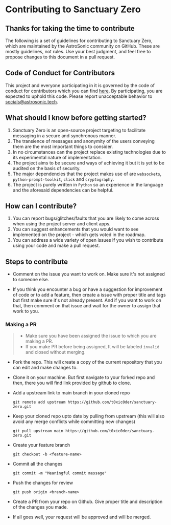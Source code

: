 # Contributing to Sanctuary Zero

## Thanks for taking the time to contribute
The following is a set of guidelines for contributing to Sanctuary Zero, which are maintained by the AstroSonic community on GitHub. These are mostly guidelines, not rules. Use your best judgment, and feel free to propose changes to this document in a pull request.

## Code of Conduct for Contributors
This project and everyone participating in it is governed by the code of conduct for contributors which you can find [here](CODE_OF_CONDUCT.md). By participating, you are expected to uphold this code. Please report unacceptable behavior to [socials@astrosonic.tech](mailto:socials@astrosonic.tech).

## What should I know before getting started?
1. Sanctuary Zero is an open-source project targeting to facilitate messaging in a secure and synchronous manner.
2. The transience of messages and anonymity of the users conveying them are the most important things to consider.
3. In no circumstances can the project replace existing technologies due to its experimental nature of implementation.
4. The project aims to be secure and ways of achieving it but it is yet to be audited on the basis of security.
5. The major dependencies that the project makes use of are `websockets`, `python-prompt-toolkit`, `click` and `cryptography`.
6. The project is purely written in `Python` so an experience in the language and the aforesaid dependencies can be helpful.

## How can I contribute?
1. You can report bugs/glitches/faults that you are likely to come across when using the project server and client apps.
2. You can suggest enhancements that you would want to see implemented on the project - which gets voted in the roadmap.
3. You can address a wide variety of open issues if you wish to contribute using your code and make a pull request.

## Steps to contribute

* Comment on the issue you want to work on. Make sure it's not assigned to someone else.

* If you think you encounter a bug or have a suggestion for improvement of code or to add a feature, then create a issue with proper title and tags but first make sure it's not already present. And if you want to work on that, then comment on that issue and wait for the owner to assign that work to you.

### Making a PR

> - Make sure you have been assigned the issue to which you are making a PR.
> - If you make PR before being assigned, It will be labeled `invalid` and closed without merging.

* Fork the repo. This will create a copy of the current repository that you can edit and make changes to.

* Clone it on your machine. But first navigate to your forked repo and then, there you will find link provided by github to clone.

* Add a upstream link to main branch in your cloned repo
    ```
    git remote add upstream https://github.com/t0xic0der/sanctuary-zero.git
    ```
* Keep your cloned repo upto date by pulling from upstream (this will also avoid any merge conflicts while committing new changes)
    ```
    git pull upstream main https://github.com/t0xic0der/sanctuary-zero.git 
    ```
* Create your feature branch
    ```
    git checkout -b <feature-name>
    ```
* Commit all the changes
    ```
    git commit -m "Meaningful commit message"
    ```
* Push the changes for review
    ```
    git push origin <branch-name>
    ```
* Create a PR from your repo on Github. Give proper title and description of the changes you made.

* If all goes well, your request will be approved and will be merged.
